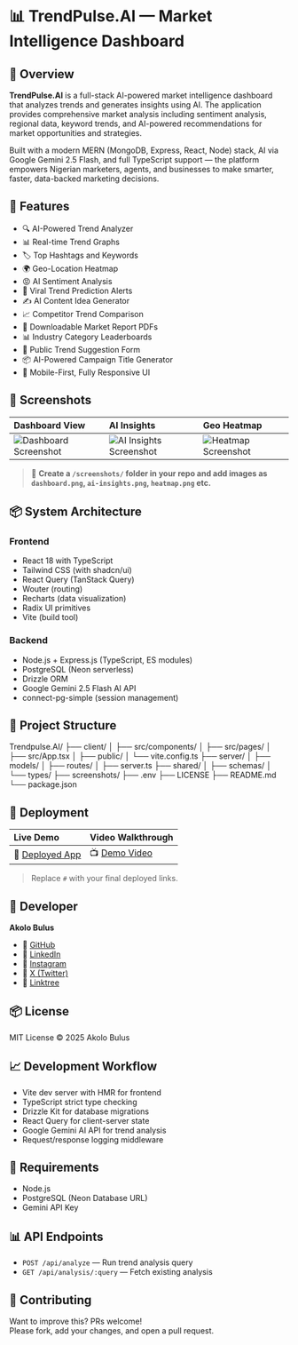 # 📊 TrendPulse.AI — Market Intelligence Dashboard

## 📌 Overview

**TrendPulse.AI** is a full-stack AI-powered market intelligence dashboard that analyzes trends and generates insights using AI. The application provides comprehensive market analysis including sentiment analysis, regional data, keyword trends, and AI-powered recommendations for market opportunities and strategies.

Built with a modern MERN (MongoDB, Express, React, Node) stack, AI via Google Gemini 2.5 Flash, and full TypeScript support — the platform empowers Nigerian marketers, agents, and businesses to make smarter, faster, data-backed marketing decisions.

## 🎯 Features

- 🔍 AI-Powered Trend Analyzer
- 📊 Real-time Trend Graphs
- 🏷️ Top Hashtags and Keywords
- 🌍 Geo-Location Heatmap
- 😡 AI Sentiment Analysis
- 📣 Viral Trend Prediction Alerts
- ✍️ AI Content Idea Generator
- 📈 Competitor Trend Comparison
- 📃 Downloadable Market Report PDFs
- 📊 Industry Category Leaderboards
- 📝 Public Trend Suggestion Form
- 📦 AI-Powered Campaign Title Generator
- 📱 Mobile-First, Fully Responsive UI

## 📱 Screenshots

| Dashboard View | AI Insights | Geo Heatmap |
|:---------------|:-------------|:-------------|
| ![Dashboard Screenshot](screenshots/dashboard.png) | ![AI Insights Screenshot](screenshots/ai-insights.png) | ![Heatmap Screenshot](screenshots/heatmap.png) |

> 📸 **Create a `/screenshots/` folder in your repo and add images as `dashboard.png`, `ai-insights.png`, `heatmap.png` etc.**

## 📦 System Architecture

### Frontend  
- React 18 with TypeScript  
- Tailwind CSS (with shadcn/ui)  
- React Query (TanStack Query)  
- Wouter (routing)  
- Recharts (data visualization)  
- Radix UI primitives  
- Vite (build tool)

### Backend  
- Node.js + Express.js (TypeScript, ES modules)  
- PostgreSQL (Neon serverless)  
- Drizzle ORM  
- Google Gemini 2.5 Flash AI API  
- connect-pg-simple (session management)

## 📂 Project Structure

Trendpulse.AI/ ├── client/ │   ├── src/components/ │   ├── src/pages/ │   ├── src/App.tsx │   ├── public/ │   └── vite.config.ts ├── server/ │   ├── models/ │   ├── routes/ │   ├── server.ts ├── shared/ │   ├── schemas/ │   └── types/ ├── screenshots/ ├── .env ├── LICENSE ├── README.md └── package.json


## 🚀 Deployment

| Live Demo | Video Walkthrough |
|:------------|:----------------|
| 🔗 [Deployed App](#) | 📺 [Demo Video](#) |

> Replace `#` with your final deployed links.


## 👤 Developer

**Akolo Bulus**

- 🔗 [GitHub](https://github.com/akolobulus)
- 🔗 [LinkedIn](https://www.linkedin.com/in/akolo-bulus)
- 🔗 [Instagram](https://www.instagram.com/heisakolo)
- 🔗 [X (Twitter)](https://x.com/BulusAkolo)
- 🔗 [Linktree](https://linktr.ee/akolobulus)

## 📦 License

MIT License © 2025 Akolo Bulus


## 📈 Development Workflow

- Vite dev server with HMR for frontend  
- TypeScript strict type checking  
- Drizzle Kit for database migrations  
- React Query for client-server state  
- Google Gemini AI API for trend analysis  
- Request/response logging middleware  

## 📌 Requirements

- Node.js  
- PostgreSQL (Neon Database URL)
- Gemini API Key

## 📊 API Endpoints

- `POST /api/analyze` — Run trend analysis query  
- `GET /api/analysis/:query` — Fetch existing analysis  


## 📣 Contributing

Want to improve this? PRs welcome!  
Please fork, add your changes, and open a pull request.

